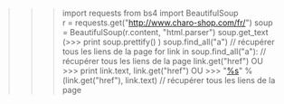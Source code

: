 >>> import requests
>>> from bs4 import BeautifulSoup                                               
>>> r =  requests.get("http://www.charo-shop.com/fr/")
>>> soup = BeautifulSoup(r.content, "html.parser")
>>> soup.get_text 
(>>> print soup.prettify() )
>>> soup.find_all("a") // récupérer tous les liens de la page
>>> for link in soup.find_all("a"): // récupérer tous les liens de la page
>>>     link.get("href") OU >>>     print link.text, link.get("href") OU >>>     "<a href='%s'>%s</a>" %(link.get("href"), link.text) // récupérer tous les liens de la page

